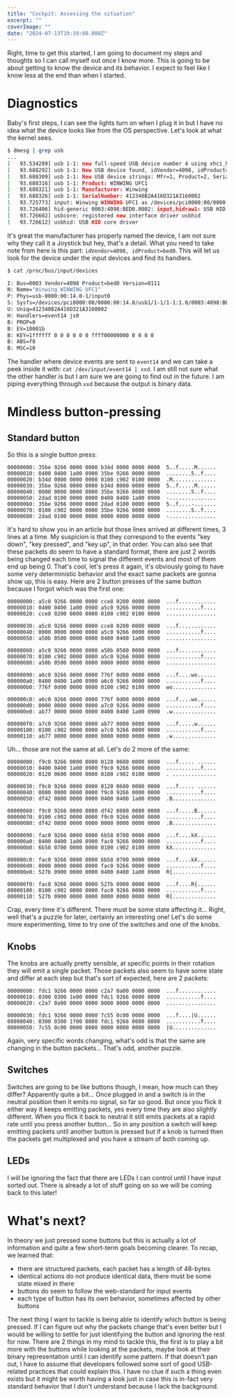 ```yaml
---
title: "Cockpit: Assessing the situation"
excerpt: ""
coverImage: ""
date: "2024-07-13T19:39:00.000Z"
---
```


Right, time to get this started, I am going to document my steps and thoughts so I can call myself out once I know more. This is going to be about getting to know the device and its behavior. I expect to feel like I know less at the end than when I started.

# Diagnostics

Baby's first steps, I can see the lights turn on when I plug it in but I have no idea what the device looks like from the OS perspective. Let's look at what the kernel sees.

```bash
$ dmesg | grep usb
...
[   93.534289] usb 1-1: new full-speed USB device number 4 using xhci_hcd
[   93.688292] usb 1-1: New USB device found, idVendor=4098, idProduct=bed0, bcdDevice= 1.05
[   93.688309] usb 1-1: New USB device strings: Mfr=1, Product=2, SerialNumber=3
[   93.688316] usb 1-1: Product: WINWING UFC1
[   93.688321] usb 1-1: Manufacturer: Winwing
[   93.688326] usb 1-1: SerialNumber: 412340B2A416D321A3160002
[   93.725773] input: Winwing WINWING UFC1 as /devices/pci0000:00/0000:00:14.0/usb1/1-1/1-1:1.0/0003:4098:BED0.0002/input/input16
[   93.726406] hid-generic 0003:4098:BED0.0002: input,hidraw1: USB HID v1.11 Joystick [Winwing WINWING UFC1] on usb-0000:00:14.0-1/input0
[   93.726602] usbcore: registered new interface driver usbhid
[   93.726612] usbhid: USB HID core driver
```

It's great the manufacturer has properly named the device, I am not sure why they call it a Joystick but hey, that's a detail. What you need to take note from here is this part: `idVendor=4098, idProduct=bed0`. This will let us look for the device under the input devices and find its handlers.


```bash
$ cat /proc/bus/input/devices

I: Bus=0003 Vendor=4098 Product=bed0 Version=0111
N: Name="Winwing WINWING UFC1"
P: Phys=usb-0000:00:14.0-1/input0
S: Sysfs=/devices/pci0000:00/0000:00:14.0/usb1/1-1/1-1:1.0/0003:4098:BED0.0002/input/input16
U: Uniq=412340B2A416D321A3160002
H: Handlers=event14 js0
B: PROP=0
B: EV=10001b
B: KEY=1ffffff 0 0 0 0 0 0 ffff00000000 0 0 0 0
B: ABS=f8
B: MSC=10
```

The handler where device events are sent to `event14` and we can take a peek inside it with: `cat /dev/input/event14 | xxd`. I am still not sure what the other handler is but I am sure we are going to find out in the future. I am piping everything through `xxd` because the output is binary data.

# Mindless button-pressing

## Standard button
So this is a single button press:

```
00000000: 35be 9266 0000 0000 b34d 0000 0000 0000  5..f.....M......
00000010: 0400 0400 1a00 0900 35be 9266 0000 0000  ........5..f....
00000020: b34d 0000 0000 0000 0100 c902 0100 0000  .M..............
00000030: 35be 9266 0000 0000 b34d 0000 0000 0000  5..f.....M......
00000040: 0000 0000 0000 0000 35be 9266 0000 0000  ........5..f....
00000050: 2dad 0100 0000 0000 0400 0400 1a00 0900  -...............
00000060: 35be 9266 0000 0000 2dad 0100 0000 0000  5..f....-.......
00000070: 0100 c902 0000 0000 35be 9266 0000 0000  ........5..f....
00000080: 2dad 0100 0000 0000 0000 0000 0000 0000  -...............
```

It's hard to show you in an article but those lines arrived at different times, 3 lines at a time. My suspicion is that they correspond to the events "key down", "key pressed", and "key up", in that order. You can also see that these packets do seem to have a standard format, there are just 2 words being changed each time to signal the different events and most of them end up being 0. That's cool, let's press it again, it's obviously going to have some very deterministic behavior and the exact same packets are gonna show up, this is easy. Here are 2 button presses of the same button because I forgot which was the first one:

```
00000000: a5c0 9266 0000 0000 cce8 0200 0000 0000  ...f............
00000010: 0400 0400 1a00 0900 a5c0 9266 0000 0000  ...........f....
00000020: cce8 0200 0000 0000 0100 c902 0100 0000  ................

00000030: a5c0 9266 0000 0000 cce8 0200 0000 0000  ...f............
00000040: 0000 0000 0000 0000 a5c0 9266 0000 0000  ...........f....
00000050: a50b 0500 0000 0000 0400 0400 1a00 0900  ................

00000060: a5c0 9266 0000 0000 a50b 0500 0000 0000  ...f............
00000070: 0100 c902 0000 0000 a5c0 9266 0000 0000  ...........f....
00000080: a50b 0500 0000 0000 0000 0000 0000 0000  ................

00000090: a6c0 9266 0000 0000 776f 0d00 0000 0000  ...f....wo......
000000a0: 0400 0400 1a00 0900 a6c0 9266 0000 0000  ...........f....
000000b0: 776f 0d00 0000 0000 0100 c902 0100 0000  wo..............

000000c0: a6c0 9266 0000 0000 776f 0d00 0000 0000  ...f....wo......
000000d0: 0000 0000 0000 0000 a7c0 9266 0000 0000  ...........f....
000000e0: ab77 0000 0000 0000 0400 0400 1a00 0900  .w..............

000000f0: a7c0 9266 0000 0000 ab77 0000 0000 0000  ...f.....w......
00000100: 0100 c902 0000 0000 a7c0 9266 0000 0000  ...........f....
00000110: ab77 0000 0000 0000 0000 0000 0000 0000  .w..............
```

Uh... those are not the same at all. Let's do 2 more of the same:

```
00000000: f9c0 9266 0000 0000 0120 0600 0000 0000  ...f..... ......
00000010: 0400 0400 1a00 0900 f9c0 9266 0000 0000  ...........f....
00000020: 0120 0600 0000 0000 0100 c902 0100 0000  . ..............

00000030: f9c0 9266 0000 0000 0120 0600 0000 0000  ...f..... ......
00000040: 0000 0000 0000 0000 f9c0 9266 0000 0000  ...........f....
00000050: df42 0800 0000 0000 0400 0400 1a00 0900  .B..............

00000060: f9c0 9266 0000 0000 df42 0800 0000 0000  ...f.....B......
00000070: 0100 c902 0000 0000 f9c0 9266 0000 0000  ...........f....
00000080: df42 0800 0000 0000 0000 0000 0000 0000  .B..............

00000090: fac0 9266 0000 0000 6b58 0700 0000 0000  ...f....kX......
000000a0: 0400 0400 1a00 0900 fac0 9266 0000 0000  ...........f....
000000b0: 6b58 0700 0000 0000 0100 c902 0100 0000  kX..............

000000c0: fac0 9266 0000 0000 6b58 0700 0000 0000  ...f....kX......
000000d0: 0000 0000 0000 0000 fac0 9266 0000 0000  ...........f....
000000e0: 527b 0900 0000 0000 0400 0400 1a00 0900  R{..............

000000f0: fac0 9266 0000 0000 527b 0900 0000 0000  ...f....R{......
00000100: 0100 c902 0000 0000 fac0 9266 0000 0000  ...........f....
00000110: 527b 0900 0000 0000 0000 0000 0000 0000  R{..............
```

Crap, every time it's different. There must be some state affecting it... Right, well that's a puzzle for later, certainly an interesting one! Let's do some more experimenting, time to try one of the switches and one of the knobs.

## Knobs

The knobs are actually pretty sensible, at specific points in their rotation they will emit a single packet. Those packets also seem to have some state and differ at each step but that's sort of expected, here are 2 packets:

```
00000000: fdc1 9266 0000 0000 c2a7 0a00 0000 0000  ...f............
00000010: 0300 0300 1e00 0000 fdc1 9266 0000 0000  ...........f....
00000020: c2a7 0a00 0000 0000 0000 0000 0000 0000  ................

00000030: fdc1 9266 0000 0000 7c55 0c00 0000 0000  ...f....|U......
00000040: 0300 0300 1f00 0000 fdc1 9266 0000 0000  ...........f....
00000050: 7c55 0c00 0000 0000 0000 0000 0000 0000  |U..............
```

Again, very specific words changing, what's odd is that the same are changing in the button packets... That's odd, another puzzle.

## Switches

Switches are going to be like buttons though, I mean, how much can they differ? Apparently quite a bit... Once plugged in and a switch is in the neutral position then it emits no signal, so far so good. But once you flick it either way it keeps emitting packets, yes every time they are also slightly different. When you flick it back to neutral it still emits packets at a rapid rate until you press another button... So in any position a switch will keep emitting packets until another button is pressed but if a knob is turned then the packets get multiplexed and you have a stream of both coming up.

## LEDs

I will be ignoring the fact that there are LEDs I can control until I have input sorted out. There is already a lot of stuff going on so we will be coming back to this later!

# What's next?

In theory we just pressed some buttons but this is actually a lot of information and quite a few short-term goals becoming clearer. To recap, we learned that:

- there are structured packets, each packet has a length of 48-bytes
- identical actions do not produce identical data, there must be some state mixed in there
- buttons do seem to follow the web-standard for input events
- each type of button has its own behavior, sometimes affected by other buttons

The next thing I want to tackle is being able to identify which button is being pressed. If I can figure out why the packets change that's even better but I would be willing to settle for just identifying the button and ignoring the rest for now. There are 2 things in my mind to tackle this, the first is to play a bit more with the buttons while looking at the packets, maybe look at their binary representation until I can identify some pattern. If that doesn't pan out, I have to assume that developers followed some sort of good USB-related practices that could explain this. I have no clue if such a thing even exists but it might be worth having a look just in case this is in-fact very standard behavior that I don't understand because I lack the background.

